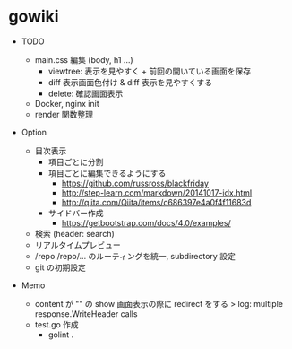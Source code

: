 # gowiki

* TODO
  * main.css 編集 (body, h1 ...)
    * viewtree: 表示を見やすく + 前回の開いている画面を保存
    * diff 表示画面色付け & diff 表示を見やすくする
    * delete: 確認画面表示
  * Docker, nginx init
  * render 関数整理

* Option
  * 目次表示
    * 項目ごとに分割
    * 項目ごとに編集できるようにする
      * https://github.com/russross/blackfriday
      * http://step-learn.com/markdown/20141017-idx.html
      * http://qiita.com/Qiita/items/c686397e4a0f4f11683d
    * サイドバー作成
      * https://getbootstrap.com/docs/4.0/examples/
  * 検索 (header: search)
  * リアルタイムプレビュー 
  * /repo /repo/... のルーティングを統一, subdirectory 設定
  * git の初期設定


* Memo
  * content が "" の show 画面表示の際に redirect をする > log: multiple response.WriteHeader calls
  * test.go 作成
    * golint .
